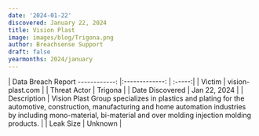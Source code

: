 ```yaml
---
date: '2024-01-22'
discovered: January 22, 2024
title: Vision Plast
image: images/blog/Trigona.png
author: Breachsense Support
draft: false
yearmonths: 2024/january
---
```



| Data Breach Report
------------:     |:-------------:    | :-----:|
| Victim      | vision-plast.com      | 
| Threat Actor      | Trigona      | 
| Date Discovered      | Jan 22, 2024      | 
| Description      | Vision Plast Group specializes in plastics and plating for the automotive, construction, manufacturing and home automation industries by including mono-material, bi-material and over molding injection molding products.      | 
| Leak Size      | Unknown      | 

